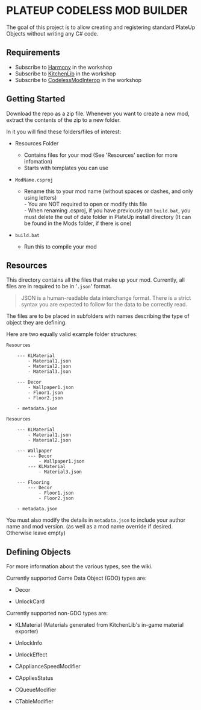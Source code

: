 # PLATEUP CODELESS MOD BUILDER

The goal of this project is to allow creating and registering standard PlateUp Objects without writing any C# code.

## Requirements

* Subscribe to [Harmony](https://steamcommunity.com/sharedfiles/filedetails/?id=2898033283) in the workshop
* Subscribe to [KitchenLib](https://steamcommunity.com/sharedfiles/filedetails/?id=2898069883) in the workshop
* Subscribe to [CodelessModInterop](https://steamcommunity.com/sharedfiles/filedetails/?id=2962181953) in the workshop

## Getting Started

Download the repo as a zip file. Whenever you want to create a new mod, extract the contents of the zip to a new folder.

In it you will find these folders/files of interest:

* Resources Folder
  * Contains files for your mod (See 'Resources' section for more infomation)
  * Starts with templates you can use

* `ModName.csproj`
  * Rename this to your mod name (without spaces or dashes, and only using letters)<br>- You are NOT required to open or modify this file<br>- When renaming .csproj, if you have previously ran `build.bat`, you must delete the out of date folder in PlateUp install directory (It can be found in the Mods folder, if there is one)

* `build.bat`
  * Run this to compile your mod

## Resources

This directory contains all the files that make up your mod. Currently, all files are in required to be in '`.json`' format.
> JSON is a human-readable data interchange format. There is a strict syntax you are expected to follow for the data to be correctly read.

The files are to be placed in subfolders with names describing the type of object they are defining.

Here are two equally valid example folder structures:

```text
Resources
    
    --- KLMaterial
        - Material1.json
        - Material2.json
        - Material3.json

    --- Decor
        - Wallpaper1.json
        - Floor1.json
        - Floor2.json

    - metadata.json
```

```text
Resources
    
    --- KLMaterial
        - Material1.json
        - Material2.json

    --- Wallpaper
        --- Decor
            - Wallpaper1.json
        --- KLMaterial
            - Material3.json

    --- Flooring
        --- Decor
            - Floor1.json
            - Floor2.json
    
    - metadata.json
```

You must also modify the details in `metadata.json` to include your author name and mod version. (as well as a mod name override if desired. Otherwise leave empty)

## Defining Objects

For more information about the various types, see the wiki.

Currently supported Game Data Object (GDO) types are:

* Decor

* UnlockCard

Currently supported non-GDO types are:

* KLMaterial (Materials generated from KitchenLib's in-game material exporter)

* UnlockInfo

* UnlockEffect

* CApplianceSpeedModifier

* CAppliesStatus

* CQueueModifier

* CTableModifier

